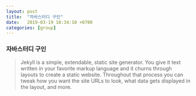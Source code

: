 ```yaml
---
layout: post
title:  "자바스터디 구인"
date:   2019-03-19 18:34:10 +0700
categories: [group]
---
```



### 자바스터디 구인 
> Jekyll is a simple, extendable, static site generator. You give it text written in your favorite markup language and it churns through layouts to create a static website. Throughout that process you can tweak how you want the site URLs to look, what data gets displayed in the layout, and more.


